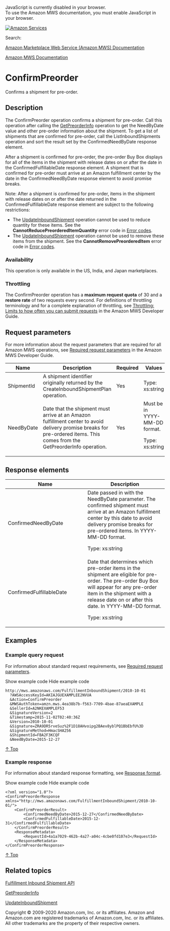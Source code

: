 <div id="MWSDX_noscript">

JavaScript is currently disabled in your browser.  
To use the Amazon MWS documentation, you must enable JavaScript in your
browser.

</div>

<div id="MWSDX_divtop">

[![Amazon
Services](https://images-na.ssl-images-amazon.com/images/G/08/mwsportal/fr_FR/amazonservices.gif "Amazon Services")](http://services.amazon.fr)

<div id="MWSDX_search">

<span id="MWSDX_searchlbl">Search:</span>

</div>

  
<span id="MWSDX_titlebar">[Amazon Marketplace Web Service (Amazon MWS)
Documentation](https://developer.amazonservices.fr/gp/mws/docs.html)</span>

</div>

<div id="MWSDX_divbottom">

<div id="MWSDX_divleft">

<div id="MWSDX_toc">

</div>

</div>

<div id="MWSDX_divright">

<div id="MWSDX_content">

<span id="MWSDX_breadcrumbs">[Amazon MWS
Documentation](https://developer.amazonservices.fr/gp/mws/docs.html)</span>

<div id="FBAInbound_ConfirmPreorder" class="nested0">

# ConfirmPreorder

<div class="body">

<span class="ph">Confirms a shipment for pre-order. </span>

</div>

<div id="Description" class="topic concept nested1">

## Description

<div class="body conbody">

<div class="section">

The <span class="keyword apiname">ConfirmPreorder</span> operation
confirms a shipment for pre-order. Call this operation after calling the
<a href="FBAInbound_GetPreorderInfo.md" class="xref" title="Returns pre-order information, including dates, that a seller needs before confirming a shipment for pre-order. Also indicates if a shipment has already been confirmed for pre-order.">GetPreorderInfo</a>
operation to get the <span class="keyword parmname">NeedByDate</span>
value and other pre-order information about the shipment. To get a list
of shipments that are confirmed for pre-order, call the <span
class="keyword apiname">ListInboundShipments</span> operation and sort
the result set by the <span
class="keyword parmname">ConfirmedNeedByDate</span> response element.

After a shipment is confirmed for pre-order, the pre-order Buy Box
displays for all of the items in the shipment with release dates on or
after the date in the <span
class="keyword parmname">ConfirmedFulfillableDate</span> response
element. A shipment that is confirmed for pre-order must arrive at an
<span class="ph">Amazon fulfillment center</span> by the date in the
<span class="keyword parmname">ConfirmedNeedByDate</span> response
element to avoid promise breaks.

<div class="note note">

<span class="notetitle">Note:</span> After a shipment is confirmed for
pre-order, items in the shipment with release dates on or after the date
returned in the <span
class="keyword parmname">ConfirmedFulfillableDate</span> response
element are subject to the following restrictions:

-   The
    <a href="FBAInbound_UpdateInboundShipment.md" class="xref" title="Updates an existing inbound shipment.">UpdateInboundShipment</a>
    operation cannot be used to reduce quantity for these items. See the
    **CannotReducePreorderedItemQuantity** error code in
    <a href="FBAInbound_ErrorCodes.md" class="xref">Error codes</a>.
-   The
    <a href="FBAInbound_UpdateInboundShipment.md" class="xref" title="Updates an existing inbound shipment.">UpdateInboundShipment</a>
    operation cannot be used to remove these items from the shipment.
    See the **CannotRemovePreorderedItem** error code in
    <a href="FBAInbound_ErrorCodes.md" class="xref">Error codes</a>.

</div>

</div>

<div class="section">

### Availability

This operation is only available in the US, India, and Japan
marketplaces.

</div>

<div class="section">

### Throttling

The <span class="keyword apiname">ConfirmPreorder</span> operation has a
**maximum request quota** of 30 and a **restore rate** of two requests
every second. <span class="ph">For definitions of throttling terminology
and for a complete explanation of throttling, see
<a href="../dev_guide/DG_Throttling.md" class="xref">Throttling: Limits to how often you can submit requests</a>
in the <span class="ph">Amazon MWS Developer Guide</span>.</span>

</div>

</div>

</div>

<div id="RequestParameters" class="topic reference nested1">

## Request parameters

<div class="body refbody">

<div class="section">

<span class="ph">For more information about the request parameters that
are required for all <span class="ph">Amazon MWS</span> operations, see
<a href="../dev_guide/DG_RequiredRequestParameters.md" class="xref">Required request parameters</a>
in the <span class="ph">Amazon MWS Developer Guide</span>.</span>

</div>

<div class="tablenoborder">

<table id="RequestParameters__RequestParametersTable" class="table" data-cellpadding="4" data-cellspacing="0" data-summary="" data-frame="border" data-border="1" data-rules="all">
<colgroup>
<col style="width: 25%" />
<col style="width: 25%" />
<col style="width: 25%" />
<col style="width: 25%" />
</colgroup>
<thead class="thead" data-align="left">
<tr class="header row">
<th id="d33268e223" class="entry" data-valign="top" width="28.75536480686695%">Name</th>
<th id="d33268e226" class="entry" data-valign="top" width="27.038626609442062%">Description</th>
<th id="d33268e229" class="entry" data-valign="top" width="14.306151645207441%">Required</th>
<th id="d33268e232" class="entry" data-valign="top" width="29.89985693848355%">Values</th>
</tr>
</thead>
<tbody class="tbody">
<tr class="odd row">
<td class="entry" data-valign="top" width="28.75536480686695%" headers="d33268e223 "><span class="keyword parmname">ShipmentId</span></td>
<td class="entry" data-valign="top" width="27.038626609442062%" headers="d33268e226 "><span class="ph">A shipment identifier originally returned by the <span class="keyword apiname">CreateInboundShipmentPlan</span> operation.</span></td>
<td class="entry" data-valign="top" width="14.306151645207441%" headers="d33268e229 ">Yes</td>
<td class="entry" data-valign="top" width="29.89985693848355%" headers="d33268e232 "><span class="ph">Type: xs:string</span></td>
</tr>
<tr class="even row">
<td class="entry" data-valign="top" width="28.75536480686695%" headers="d33268e223 "><span class="keyword parmname">NeedByDate</span></td>
<td class="entry" data-valign="top" width="27.038626609442062%" headers="d33268e226 ">Date that the shipment must arrive at an <span class="ph">Amazon fulfillment center</span> to avoid delivery promise breaks for pre-ordered items. This comes from the <span class="keyword apiname">GetPreorderInfo</span> operation.</td>
<td class="entry" data-valign="top" width="14.306151645207441%" headers="d33268e229 ">Yes</td>
<td class="entry" data-valign="top" width="29.89985693848355%" headers="d33268e232 ">Must be in YYYY-MM-DD format.
<p><span class="ph">Type: xs:string</span></p></td>
</tr>
</tbody>
</table>

</div>

</div>

</div>

<div id="ResponseElements" class="topic reference nested1">

## Response elements

<div class="body refbody">

<div class="tablenoborder">

<table id="ResponseElements__ResponseElementsTable" class="table" data-cellpadding="4" data-cellspacing="0" data-summary="" data-frame="border" data-border="1" data-rules="all">
<colgroup>
<col style="width: 50%" />
<col style="width: 50%" />
</colgroup>
<thead class="thead" data-align="left">
<tr class="header row">
<th id="d33268e318" class="entry" data-valign="top" width="24.63054187192118%">Name</th>
<th id="d33268e321" class="entry" data-valign="top" width="75.36945812807882%">Description</th>
</tr>
</thead>
<tbody class="tbody">
<tr class="odd row">
<td class="entry" data-valign="top" width="24.63054187192118%" headers="d33268e318 "><span class="keyword parmname">ConfirmedNeedByDate</span></td>
<td class="entry" data-valign="top" width="75.36945812807882%" headers="d33268e321 ">Date passed in with the <span class="keyword parmname">NeedByDate</span> parameter. The confirmed shipment must arrive at an <span class="ph">Amazon fulfillment center</span> by this date to avoid delivery promise breaks for pre-ordered items. In YYYY-MM-DD format.
<p><span class="ph">Type: xs:string</span></p></td>
</tr>
<tr class="even row">
<td class="entry" data-valign="top" width="24.63054187192118%" headers="d33268e318 "><span class="keyword parmname">ConfirmedFulfillableDate</span></td>
<td class="entry" data-valign="top" width="75.36945812807882%" headers="d33268e321 ">Date that determines which pre-order items in the shipment are eligible for pre-order. The pre-order Buy Box will appear for any pre-order item in the shipment with a release date on or after this date. In YYYY-MM-DD format.
<p><span class="ph">Type: xs:string</span></p></td>
</tr>
</tbody>
</table>

</div>

</div>

</div>

<div id="Examples" class="topic reference nested1">

## Examples

<div class="body refbody">

<div class="section">

### Example query request

<span class="ph">For information about standard request requirements,
see
<a href="../dev_guide/DG_RequiredRequestParameters.md" class="xref">Required request parameters</a>.</span>

<span class="ph expander"> <span class="keyword parmname xshow">Show
example code</span> <span class="keyword parmname xhide">Hide example
code</span> </span>

<div class="sectiondiv content">

``` pre
http://mws.amazonaws.com/FulfillmentInboundShipment/2010-10-01
  ?AWSAccessKeyId=AKIAJGUEXAMPLEE2NVUA
  &Action=ConfirmPreorder
  &MWSAuthToken=amzn.mws.4ea38b7b-f563-7709-4bae-87aeaEXAMPLE
  &SellerId=A2NKEXAMPLEF53
  &SignatureVersion=2
  &Timestamp=2015-11-02T02:40:36Z
  &Version=2010-10-01
  &Signature=ZRA9DR5rveSuz%2F1D18AHvoipg2BAev8yblPQ1BbEbfU%3D
  &SignatureMethod=HmacSHA256
  &ShipmentId=FBA2F3KCQF
  &NeedByDate=2015-12-27
```

<a href="#Examples" class="xref">↑ Top</a>

</div>

</div>

<div class="section">

### Example response

<span class="ph">For information about standard response formatting, see
<a href="../dev_guide/DG_ResponseFormat.md" class="xref">Response format</a>.</span>

<span class="ph expander"> <span class="keyword parmname xshow">Show
example code</span> <span class="keyword parmname xhide">Hide example
code</span> </span>

<div class="sectiondiv content">

``` pre
<?xml version="1.0"?>
<ConfirmPreorderResponse xmlns="http://mws.amazonaws.com/FulfillmentInboundShipment/2010-10-01/">
    <ConfirmPreorderResult>
        <ConfirmedNeedByDate>2015-12-27</ConfirmedNeedByDate>
        <ConfirmedFulfillableDate>2015-12-31</ConfirmedFulfillableDate>
    </ConfirmPreorderResult>
    <ResponseMetadata>
        <RequestId>4a1a7029-462b-4a27-a04c-4cbe0fd107e3</RequestId>
    </ResponseMetadata>
</ConfirmPreorderResponse>
```

<a href="#Examples" class="xref">↑ Top</a>

</div>

</div>

</div>

</div>

<div id="RelatedTopics" class="topic nested1">

## Related topics

<div class="body">

<a href="../fba_inbound/FBAInbound_Overview.md" class="xref">Fulfillment Inbound Shipment API</a>

<a href="FBAInbound_GetPreorderInfo.md" class="xref" title="Returns pre-order information, including dates, that a seller needs before confirming a shipment for pre-order. Also indicates if a shipment has already been confirmed for pre-order.">GetPreorderInfo</a>

<a href="FBAInbound_UpdateInboundShipment.md" class="xref" title="Updates an existing inbound shipment.">UpdateInboundShipment</a>

</div>

</div>

</div>

<div id="MWSDX_footer">

Copyright © 2009-2020 Amazon.com, Inc. or its affiliates. Amazon and
Amazon.com are registered trademarks of Amazon.com, Inc. or its
affiliates. All other trademarks are the property of their respective
owners.

</div>

</div>

</div>

<div style="clear: both;">

</div>

</div>
